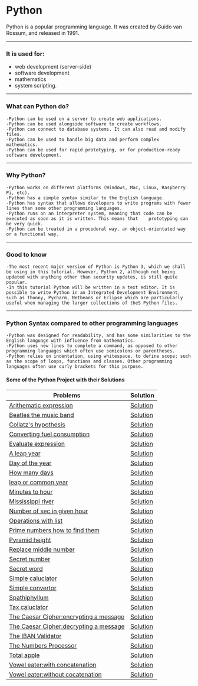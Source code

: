 # Python

Python is a popular programming language. It was created by Guido van Rossum, and released in 1991.

------

### It is used for:

* web development (server-side)
* software development
* mathematics
* system scripting.

------

### What can Python do?

    -Python can be used on a server to create web applications.
    -Python can be used alongside software to create workflows.
    -Python can connect to database systems. It can also read and modify files.
    -Python can be used to handle big data and perform complex mathematics.
    -Python can be used for rapid prototyping, or for production-ready software development.

------

### Why Python?

    -Python works on different platforms (Windows, Mac, Linux, Raspberry Pi, etc).
    -Python has a simple syntax similar to the English language.
    -Python has syntax that allows developers to write programs with fewer lines than some other programming languages.
    -Python runs on an interpreter system, meaning that code can be executed as soon as it is written. This means that    prototyping can be very quick.
    -Python can be treated in a procedural way, an object-orientated way or a functional way.

------

### Good to know

    -The most recent major version of Python is Python 3, which we shall be using in this tutorial. However, Python 2, although not being updated with anything other than security updates, is still quite popular.
    -In this tutorial Python will be written in a text editor. It is possible to write Python in an Integrated Development Environment, such as Thonny, Pycharm, Netbeans or Eclipse which are particularly useful when managing the larger collections of theS Python files.

------

### Python Syntax compared to other programming languages

    -Python was designed for readability, and has some similarities to the English language with influence from mathematics.
    -Python uses new lines to complete a command, as opposed to other programming languages which often use semicolons or parentheses.
    -Python relies on indentation, using whitespace, to define scope; such as the scope of loops, functions and classes. Other programming languages often use curly brackets for this purpose.


#### Some of the Python Project with their Solutions

| **Problems**|  **Solution**|
|----|----|
|[Arithematic expression](https://github.com/vishwas9699/Python-Projects/blob/master/Arithematic-expression/readme.md)|[Solution](https://github.com/vishwas9699/Python-Projects/blob/master/Arithematic-expression/arthmeticexp.py)|
|[Beatles the music band](https://github.com/vishwas9699/Python-Projects/blob/master/Beatles-the-music-band/readme.md)|[Solution](https://github.com/vishwas9699/Python-Projects/blob/master/Beatles-the-music-band/Beatles-the-band.py)|
|[Collatz's hypothesis](https://github.com/vishwas9699/Python-Projects/blob/master/Collatz's-hypothesis/readme.md)|[Solution](https://github.com/vishwas9699/Python-Projects/blob/master/Collatz's-hypothesis/Collatz's.py)|
|[Converting fuel consumption](https://github.com/vishwas9699/Python-Projects/blob/master/Converting-fuel-consumption/readme.md)|[Solution](https://github.com/vishwas9699/Python-Projects/blob/master/Converting-fuel-consumption/Fuel-consumption.py)|
|[Evaluate expression](https://github.com/vishwas9699/Python-Projects/blob/master/Evaluate-exp/readme.md)|[Solution](https://github.com/vishwas9699/Python-Projects/blob/master/Evaluate-exp/evaluate-exp.py)|
|[A leap year](https://github.com/vishwas9699/Python-Projects/blob/master/Leap-year-program/A-leap-year/readme.md)|[Solution](https://github.com/vishwas9699/Python-Projects/blob/master/Leap-year-program/A-leap-year/leap-year.py)|
|[Day of the year](https://github.com/vishwas9699/Python-Projects/blob/master/Leap-year-program/Day-of-the-year/readme.md)|[Solution](https://github.com/vishwas9699/Python-Projects/blob/master/Leap-year-program/Day-of-the-year/leap-year2.py)|
|[How many days](https://github.com/vishwas9699/Python-Projects/blob/master/Leap-year-program/How-many-days/readme.md)|[Solution](https://github.com/vishwas9699/Python-Projects/blob/master/Leap-year-program/How-many-days/leap-year1.py)|
|[leap or common year](https://github.com/vishwas9699/Python-Projects/blob/master/Leap-year-program/leap-or-common-year/readme.md)|[Solution](https://github.com/vishwas9699/Python-Projects/blob/master/Leap-year-program/leap-or-common-year/leap-or-commom-year.py)|
|[Minutes to hour](https://github.com/vishwas9699/Python-Projects/blob/master/Minutes-to-hour/readme.md)|[Solution](https://github.com/vishwas9699/Python-Projects/blob/master/Minutes-to-hour/min-to-hour.py)|
|[Mississippi river](https://github.com/vishwas9699/Python-Projects/blob/master/Mississippi-river/readme.md)|[Solution](https://github.com/vishwas9699/Python-Projects/blob/master/Mississippi-river/Mississippi.py)|
|[Number of sec in given hour](https://github.com/vishwas9699/Python-Projects/blob/master/Number-of-sec-in-given-hour/readme.md)|[Solution](https://github.com/vishwas9699/Python-Projects/blob/master/Number-of-sec-in-given-hour/no-of-sec.py)|
|[Operations with list](https://github.com/vishwas9699/Python-Projects/blob/master/Operations-with-list/readme.md)|[Solution](https://github.com/vishwas9699/Python-Projects/blob/master/Operations-with-list/operators-eith-python.py)|
|[Prime numbers how to find them](https://github.com/vishwas9699/Python-Projects/blob/master/Prime-numbers-how-to-find-them/readme.md)|[Solution](https://github.com/vishwas9699/Python-Projects/blob/master/Prime-numbers-how-to-find-them/prime-number.py)|
|[Pyramid height](https://github.com/vishwas9699/Python-Projects/blob/master/Pyramid-height/readme.md)|[Solution](https://github.com/vishwas9699/Python-Projects/blob/master/Pyramid-height/Phyramid.py)|
|[Replace middle number](https://github.com/vishwas9699/Python-Projects/blob/master/Replace-middle-number/readme.md)|[Solution](https://github.com/vishwas9699/Python-Projects/blob/master/Replace-middle-number/list.py)|
|[Secret number](https://github.com/vishwas9699/Python-Projects/blob/master/Secret-number/readme.md)|[Solution](https://github.com/vishwas9699/Python-Projects/blob/master/Secret-number/magicno.py)|
|[Secret word](https://github.com/vishwas9699/Python-Projects/blob/master/Secret-word/readme.md)|[Solution](https://github.com/vishwas9699/Python-Projects/blob/master/Secret-word/secret-word.py)|
|[Simple caluclator](https://github.com/vishwas9699/Python-Projects/blob/master/Simple-caluclator/readme.md)|[Solution](https://github.com/vishwas9699/Python-Projects/blob/master/Simple-caluclator/Simple-caluc.py)|
|[Simple convertor](https://github.com/vishwas9699/Python-Projects/blob/master/Simple-convertor/readme.md)|[Solution](https://github.com/vishwas9699/Python-Projects/blob/master/Simple-convertor/simplecaluclator.py)|
|[Spathiphyllum](https://github.com/vishwas9699/Python-Projects/blob/master/Spathiphyllum/readme.md)|[Solution](https://github.com/vishwas9699/Python-Projects/blob/master/Spathiphyllum/spathiphyllum.py)|
|[Tax caluclator](https://github.com/vishwas9699/Python-Projects/blob/master/Tax-caluclator/readme.md)|[Solution](https://github.com/vishwas9699/Python-Projects/blob/master/Tax-caluclator/tax-caluclator.py)|
|[The Caesar Cipher:encrypting a message](https://github.com/vishwas9699/Python-Projects/blob/master/The-Caesar-Cipher/readme.md)|[Solution](https://github.com/vishwas9699/Python-Projects/blob/master/The-Caesar-Cipher/encrypting%20a%20message/encryption.py)|
|[The Caesar Cipher:decrypting a message](https://github.com/vishwas9699/Python-Projects/blob/master/The-Caesar-Cipher/readme.md)|[Solution](https://github.com/vishwas9699/Python-Projects/blob/master/The-Caesar-Cipher/decrypting%20a%20message/decryption.py)|
|[The IBAN Validator](https://github.com/vishwas9699/Python-Projects/blob/master/The-IBAN-Validator/readme.md)|[Solution](https://github.com/vishwas9699/Python-Projects/blob/master/The-IBAN-Validator/IBAN-Validator.py)|
|[The Numbers Processor](https://github.com/vishwas9699/Python-Projects/blob/master/The-Numbers-Processor/readme.md)|[Solution](https://github.com/vishwas9699/Python-Projects/blob/master/The-Numbers-Processor/number-processor.py)|
|[Total apple](https://github.com/vishwas9699/Python-Projects/blob/master/Total-apple/readme.md)|[Solution](https://github.com/vishwas9699/Python-Projects/blob/master/Total-apple/totalapples.py)|
|[Vowel eater:with concatenation](https://github.com/vishwas9699/Python-Projects/blob/master/Vowel-eater/with-concatenation/readme.md)|[Solution](https://github.com/vishwas9699/Python-Projects/blob/master/Vowel-eater/with-concatenation/vowel-eater-concatenation.py)|
|[Vowel eater:without cocatenation](https://github.com/vishwas9699/Python-Projects/blob/master/Vowel-eater/without-cocatenation/readme.md)|[Solution](https://github.com/vishwas9699/Python-Projects/blob/master/Vowel-eater/without-cocatenation/Vowel-eater.py)|
